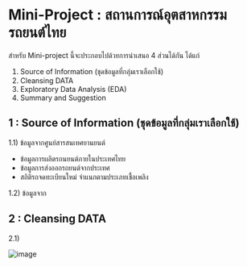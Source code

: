 # Mini-Project : สถานการณ์อุตสาหกรรมรถยนต์ไทย
สำหรับ Mini-project นี้จะประกอบไปด้วยการนำเสนอ 4 ส่วนได้กัน ได้แก่

1.  Source of Information (ชุดข้อมูลที่กลุ่มเราเลือกใช้)
2. Cleansing DATA 
3. Exploratory Data Analysis (EDA)
4. Summary and Suggestion

## 1 : Source of Information (ชุดข้อมูลที่กลุ่มเราเลือกใช้)
1.1) ข้อมูลจากศูนย์สารสนเทศยานยนต์
  - ข้อมูลการผลิตรถนยนต์ภายในประเทศไทย
  - ข้อมูลการส่งออกรถยนต์จากประเทศ
  - สถิติรถจดทะเบียนใหม่ จำแนกตามประเภทเชื้อเพลิง

1.2) ข้อมูลจาก



## 2 : Cleansing DATA 
2.1) 

![image](https://user-images.githubusercontent.com/83213407/226184043-4bdaade1-91af-4633-9d35-932ee2f0f0d3.png)
